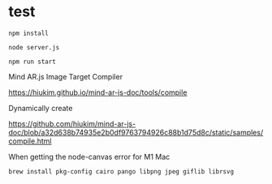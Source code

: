 # test

```
npm install
```

```
node server.js
```

```
npm run start
```

Mind AR.js Image Target Compiler

https://hiukim.github.io/mind-ar-js-doc/tools/compile


Dynamically create

https://github.com/hiukim/mind-ar-js-doc/blob/a32d638b74935e2b0df9763794926c88b1d75d8c/static/samples/compile.html


When getting the node-canvas error for M1 Mac

```
brew install pkg-config cairo pango libpng jpeg giflib librsvg
```